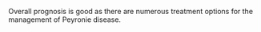 Overall prognosis is good as there are numerous treatment options for the management of Peyronie disease.